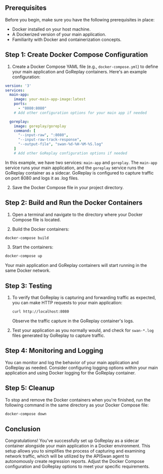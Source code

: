 ## Prerequisites

Before you begin, make sure you have the following prerequisites in place:

- Docker installed on your host machine.
- A Dockerized version of your main application.
- Familiarity with Docker and containerization concepts.

## Step 1: Create Docker Compose Configuration

1. Create a Docker Compose YAML file (e.g., `docker-compose.yml`) to define your main application and GoReplay containers. Here's an example configuration:

```yaml
version: '3'
services:
  main-app:
    image: your-main-app-image:latest
    ports:
      - "8080:8080"
    # Add other configuration options for your main app if needed

  goreplay:
    image: goreplay/goreplay
    command: [
      "--input-raw", ":8080",
      "--input-raw-track-response",
      "--output-file", "swan-%d-%H-%M-%S.log"
    ]
    # Add other GoReplay configuration options if needed
```

In this example, we have two services: `main-app` and `goreplay`. The `main-app` service runs your main application, and the `goreplay` service runs the GoReplay container as a sidecar. GoReplay is configured to capture traffic on port 8080 and logs it as .log files.

2. Save the Docker Compose file in your project directory.

## Step 2: Build and Run the Docker Containers

1. Open a terminal and navigate to the directory where your Docker Compose file is located.

2. Build the Docker containers:

```bash
docker-compose build
```

3. Start the containers:

```bash
docker-compose up
```

Your main application and GoReplay containers will start running in the same Docker network.

## Step 3: Testing

1. To verify that GoReplay is capturing and forwarding traffic as expected, you can make HTTP requests to your main application:

   ```bash
   curl http://localhost:8080
   ```

   Observe the traffic capture in the GoReplay container's logs.

2. Test your application as you normally would, and check for `swan-*.log` files generated by GoReplay to capture traffic.

## Step 4: Monitoring and Logging

You can monitor and log the behavior of your main application and GoReplay as needed. Consider configuring logging options within your main application and using Docker logging for the GoReplay container.

## Step 5: Cleanup

To stop and remove the Docker containers when you're finished, run the following command in the same directory as your Docker Compose file:

```bash
docker-compose down
```

## Conclusion

Congratulations! You've successfully set up GoReplay as a sidecar container alongside your main application in a Docker environment. This setup allows you to simplifies the process of capturing and examining network traffic, which will be utilized by the APISwan agent to autonomously create regression reports. Adjust the Docker Compose configuration and GoReplay options to meet your specific requirements.
